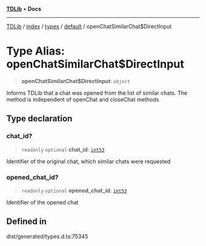 [**TDLib**](../../../../../../README.md) • **Docs**

***

[TDLib](../../../../../../modules.md) / [index](../../../../../README.md) / [types](../../../README.md) / [default](../README.md) / openChatSimilarChat$DirectInput

# Type Alias: openChatSimilarChat$DirectInput

> **openChatSimilarChat$DirectInput**: `object`

Informs TDLib that a chat was opened from the list of similar chats. The method is independent of openChat and closeChat methods

## Type declaration

### chat\_id?

> `readonly` `optional` **chat\_id**: [`int53`](int53-1.md)

Identifier of the original chat, which similar chats were requested

### opened\_chat\_id?

> `readonly` `optional` **opened\_chat\_id**: [`int53`](int53-1.md)

Identifier of the opened chat

## Defined in

dist/generated/types.d.ts:75345
